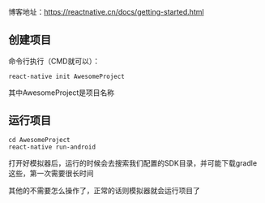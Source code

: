 博客地址：https://reactnative.cn/docs/getting-started.html

创建项目
-------
命令行执行（CMD就可以）：

```
react-native init AwesomeProject
```

其中AwesomeProject是项目名称


运行项目
----
```
cd AwesomeProject
react-native run-android
```

打开好模拟器后，运行的时候会去搜索我们配置的SDK目录，并可能下载gradle这些，第一次需要很长时间

其他的不需要怎么操作了，正常的话则模拟器就会运行项目了